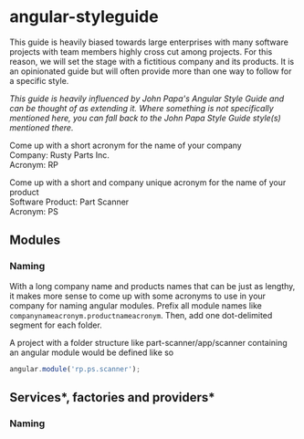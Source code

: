 # angular-styleguide
This guide is heavily biased towards large enterprises with many software projects with team members highly cross cut among projects. For this reason, we will set the stage with a fictitious company and its products. It is an opinionated guide but will often provide more than one way to follow for a specific style.

*This guide is heavily influenced by John Papa's Angular Style Guide and can be thought of as extending it. Where something is not specifically mentioned here, you can fall back to the John Papa Style Guide style(s) mentioned there.*

Come up with a short acronym for the name of your company  
Company: Rusty Parts Inc.  
Acronym: RP

Come up with a short and company unique acronym for the name of your product  
Software Product: Part Scanner  
Acronym: PS

## Modules

### Naming

With a long company name and products names that can be just as lengthy, it makes more sense to come up with some acronyms to use in your company for naming angular modules. Prefix all module names like `companynameacronym.productnameacronym`. Then, add one dot-delimited segment for each folder.

A project with a folder structure like part-scanner/app/scanner containing an angular module would be defined like so

```javascript
angular.module('rp.ps.scanner');
```

## Services*, factories and providers*

### Naming
